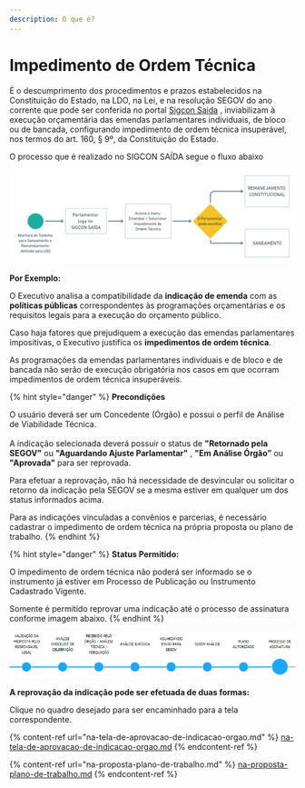 ```yaml
---
description: O que é?
---
```


# Impedimento de Ordem Técnica

É o descumprimento dos procedimentos e prazos estabelecidos na Constituição do Estado, na LDO, na Lei, e na resolução SEGOV  do ano corrente que pode ser conferida no portal  [Sigcon Saida](http://www.sigconsaida.mg.gov.br/emendas/) , inviabilizam à execução orçamentária das emendas parlamentares individuais, de bloco ou de bancada, configurando impedimento de ordem técnica insuperável, nos termos do art. 160, § 9º, da Constituição do Estado.

O processo que é realizado no SIGCON SAÍDA segue o fluxo abaixo

![](<../../.gitbook/assets/image (391).png>)

**Por Exemplo:**

O Executivo analisa a compatibilidade da **indicação de emenda** com as **políticas públicas** correspondentes às programações orçamentárias e os requisitos legais para a execução do orçamento público.&#x20;

Caso haja fatores que prejudiquem a execução das emendas parlamentares impositivas, o Executivo justifica os **impedimentos de ordem técnica**.

As programações da emendas parlamentares individuais e de bloco e de bancada não serão de execução obrigatória nos casos em que ocorram impedimentos de ordem técnica insuperáveis.

{% hint style="danger" %}
**Precondições**

O usuário deverá ser um Concedente (Órgão) e possui o perfil de Análise de Viabilidade Técnica.\
\
A indicação selecionada deverá possuir o status de **"Retornado pela SEGOV"** ou **"Aguardando Ajuste Parlamentar"** , **"Em Análise Órgão”** ou **"Aprovada"** para ser reprovada.

Para efetuar a reprovação, não há necessidade de desvincular ou solicitar o retorno da indicação pela SEGOV se a mesma estiver em qualquer um dos status informados acima.

Para as indicações vinculadas a convênios e parcerias, é necessário cadastrar o impedimento de ordem técnica na própria proposta ou plano de trabalho.
{% endhint %}

{% hint style="danger" %}
**Status Permitido:**

O impedimento de ordem técnica não poderá ser informado se o instrumento já estiver em Processo de Publicação ou Instrumento Cadastrado Vigente.

Somente é permitido reprovar uma indicação até o processo de assinatura conforme imagem abaixo.
{% endhint %}

![Status permitido para Impedimento de Ordem Técnica](<../../.gitbook/assets/image (223).png>)

&#x20;**A reprovação da indicação pode ser efetuada de duas formas:**

Clique no quadro desejado para ser encaminhado para a tela correspondente.

{% content-ref url="na-tela-de-aprovacao-de-indicacao-orgao.md" %}
[na-tela-de-aprovacao-de-indicacao-orgao.md](na-tela-de-aprovacao-de-indicacao-orgao.md)
{% endcontent-ref %}

{% content-ref url="na-proposta-plano-de-trabalho.md" %}
[na-proposta-plano-de-trabalho.md](na-proposta-plano-de-trabalho.md)
{% endcontent-ref %}

